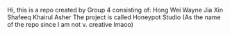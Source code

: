 Hi, this is a repo created by Group 4 consisting of:
Hong Wei
Wayne
Jia Xin
Shafeeq
Khairul
Asher
The project is called Honeypot Studio (As the name of the repo since I am not v. creative lmaoo) 
